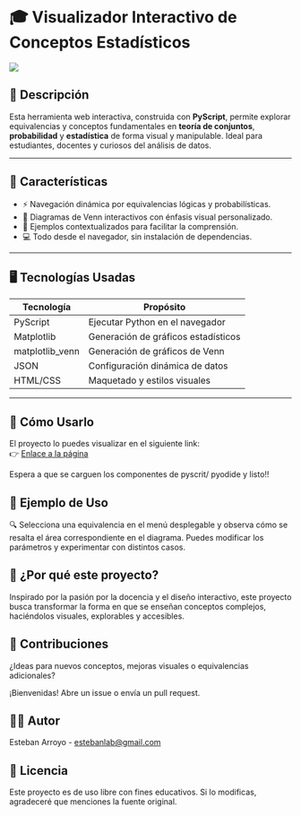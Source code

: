 # 🎓 Visualizador Interactivo de Conceptos Estadísticos

<p align="left">
   <img src="https://img.shields.io/badge/STATUS-EN%20DESAROLLO-green">
</p>

## 📌 Descripción

Esta herramienta web interactiva, construida con **PyScript**, permite explorar equivalencias y conceptos fundamentales en **teoría de conjuntos**, **probabilidad** y **estadística** de forma visual y manipulable. Ideal para estudiantes, docentes y curiosos del análisis de datos.

---

## 🧩 Características

- ⚡ Navegación dinámica por equivalencias lógicas y probabilísticas.
- 🎨 Diagramas de Venn interactivos con énfasis visual personalizado.
- 🧠 Ejemplos contextualizados para facilitar la comprensión.
- 💻 Todo desde el navegador, sin instalación de dependencias.

---

## 🖥️ Tecnologías Usadas

| Tecnología   | Propósito                            |
|--------------|---------------------------------------|
| PyScript     | Ejecutar Python en el navegador       |
| Matplotlib   | Generación de gráficos estadísticos   |
| matplotlib_venn       | Generación de gráficos de Venn  |
| JSON         | Configuración dinámica de datos       |
| HTML/CSS     | Maquetado y estilos visuales          |

---

## 🚀 Cómo Usarlo

El proyecto lo puedes visualizar en el siguiente link:  
👉 [Enlace a la página](https://estebanlab2021.github.io/conjuntos/)

Espera a que se carguen los componentes de pyscrit/ pyodide y listo!!

## 🧪 Ejemplo de Uso

🔍 Selecciona una equivalencia en el menú desplegable y observa cómo se resalta el área correspondiente en el diagrama. Puedes modificar los parámetros y experimentar con distintos casos.

## 🧠 ¿Por qué este proyecto?

Inspirado por la pasión por la docencia y el diseño interactivo, este proyecto busca transformar la forma en que se enseñan conceptos complejos, haciéndolos visuales, explorables y accesibles.

## 🤝 Contribuciones

¿Ideas para nuevos conceptos, mejoras visuales o equivalencias adicionales? 

¡Bienvenidas! Abre un issue o envía un pull request.

## 👨‍💻 Autor

Esteban Arroyo  -  estebanlab@gmail.com 

## 📄 Licencia

Este proyecto es de uso libre con fines educativos. Si lo modificas, agradeceré que menciones la fuente original.

